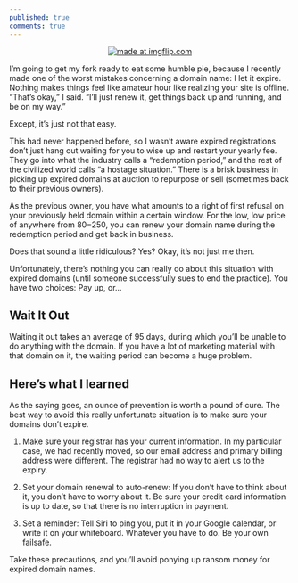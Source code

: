 ```yaml
---
published: true
comments: true
---
```


<center><a href="https://imgflip.com/i/e7ytn"><img src="https://i.imgflip.com/e7ytn.jpg" title="made at imgflip.com"/></a></center>

I’m going to get my fork ready to eat some humble pie, because I recently made one of the worst mistakes concerning a domain name: I let it expire. Nothing makes things feel like amateur hour like realizing your site is offline. “That’s okay,” I said. “I’ll just renew it, get things back up and running, and be on my way.”

Except, it’s just not that easy.

This had never happened before, so I wasn’t aware expired registrations don’t just hang out waiting for you to wise up and restart your yearly fee. They go into what the industry calls a “redemption period,” and the rest of the civilized world calls “a hostage situation.” There is a brisk business in picking up expired domains at auction to repurpose or sell (sometimes back to their previous owners).

As the previous owner, you have what amounts to a right of first refusal on your previously held domain within a certain window. For the low, low price of anywhere from $80-$250, you can renew your domain name during the redemption period and get back in business.

Does that sound a little ridiculous? Yes? Okay, it’s not just me then.

Unfortunately, there’s nothing you can really do about this situation with expired domains (until someone successfully sues to end the practice). You have two choices: Pay up, or...

## Wait It Out

Waiting it out takes an average of 95 days, during which you’ll be unable to do anything with the domain. If you have a lot of marketing material with that domain on it, the waiting period can become a huge problem.

## Here’s what I learned

As the saying goes, an ounce of prevention is worth a pound of cure. The best way to avoid this really unfortunate situation is to make sure your domains don’t expire.

1. Make sure your registrar has your current information. In my particular case, we had recently moved, so our email address and primary billing address were different. The registrar had no way to alert us to the expiry.

2. Set your domain renewal to auto-renew: If you don’t have to think about it, you don’t have to worry about it. Be sure your credit card information is up to date, so that there is no interruption in payment.

3. Set a reminder: Tell Siri to ping you, put it in your Google calendar, or write it on your whiteboard. Whatever you have to do. Be your own failsafe.

Take these precautions, and you’ll avoid ponying up ransom money for expired domain names.

